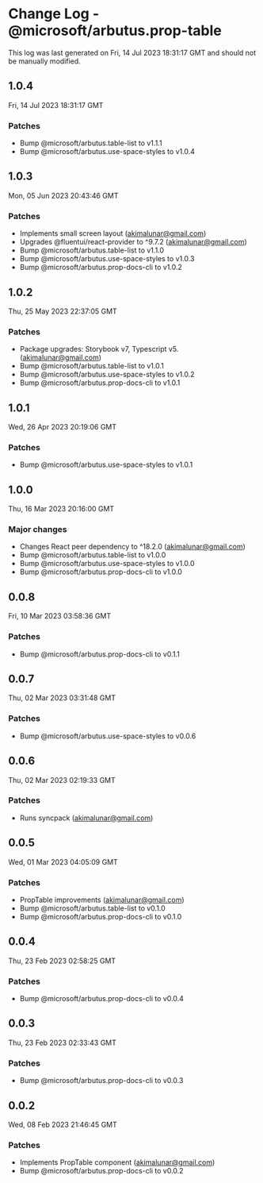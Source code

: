 # Change Log - @microsoft/arbutus.prop-table

This log was last generated on Fri, 14 Jul 2023 18:31:17 GMT and should not be manually modified.

<!-- Start content -->

## 1.0.4

Fri, 14 Jul 2023 18:31:17 GMT

### Patches

- Bump @microsoft/arbutus.table-list to v1.1.1
- Bump @microsoft/arbutus.use-space-styles to v1.0.4

## 1.0.3

Mon, 05 Jun 2023 20:43:46 GMT

### Patches

- Implements small screen layout (akimalunar@gmail.com)
- Upgrades @fluentui/react-provider to ^9.7.2 (akimalunar@gmail.com)
- Bump @microsoft/arbutus.table-list to v1.1.0
- Bump @microsoft/arbutus.use-space-styles to v1.0.3
- Bump @microsoft/arbutus.prop-docs-cli to v1.0.2

## 1.0.2

Thu, 25 May 2023 22:37:05 GMT

### Patches

- Package upgrades: Storybook v7, Typescript v5. (akimalunar@gmail.com)
- Bump @microsoft/arbutus.table-list to v1.0.1
- Bump @microsoft/arbutus.use-space-styles to v1.0.2
- Bump @microsoft/arbutus.prop-docs-cli to v1.0.1

## 1.0.1

Wed, 26 Apr 2023 20:19:06 GMT

### Patches

- Bump @microsoft/arbutus.use-space-styles to v1.0.1

## 1.0.0

Thu, 16 Mar 2023 20:16:00 GMT

### Major changes

- Changes React peer dependency to ^18.2.0 (akimalunar@gmail.com)
- Bump @microsoft/arbutus.table-list to v1.0.0
- Bump @microsoft/arbutus.use-space-styles to v1.0.0
- Bump @microsoft/arbutus.prop-docs-cli to v1.0.0

## 0.0.8

Fri, 10 Mar 2023 03:58:36 GMT

### Patches

- Bump @microsoft/arbutus.prop-docs-cli to v0.1.1

## 0.0.7

Thu, 02 Mar 2023 03:31:48 GMT

### Patches

- Bump @microsoft/arbutus.use-space-styles to v0.0.6

## 0.0.6

Thu, 02 Mar 2023 02:19:33 GMT

### Patches

- Runs syncpack (akimalunar@gmail.com)

## 0.0.5

Wed, 01 Mar 2023 04:05:09 GMT

### Patches

- PropTable improvements (akimalunar@gmail.com)
- Bump @microsoft/arbutus.table-list to v0.1.0
- Bump @microsoft/arbutus.prop-docs-cli to v0.1.0

## 0.0.4

Thu, 23 Feb 2023 02:58:25 GMT

### Patches

- Bump @microsoft/arbutus.prop-docs-cli to v0.0.4

## 0.0.3

Thu, 23 Feb 2023 02:33:43 GMT

### Patches

- Bump @microsoft/arbutus.prop-docs-cli to v0.0.3

## 0.0.2

Wed, 08 Feb 2023 21:46:45 GMT

### Patches

- Implements PropTable component (akimalunar@gmail.com)
- Bump @microsoft/arbutus.prop-docs-cli to v0.0.2
